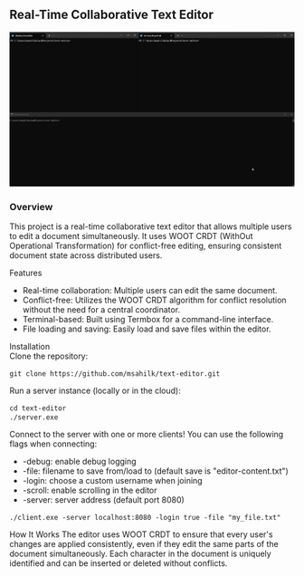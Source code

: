 
<h2>Real-Time Collaborative Text Editor</h2>

![Editor Demo](.github/assets/readme.gif)

<h3>Overview</h3>

This project is a real-time collaborative text editor that allows multiple users to edit a document simultaneously. It uses WOOT CRDT (WithOut Operational Transformation) for conflict-free editing, ensuring consistent document state across distributed users.

Features<ul>
<li>Real-time collaboration: Multiple users can edit the same document.</li>
<li>Conflict-free: Utilizes the WOOT CRDT algorithm for conflict resolution without the need for a central coordinator.</li>
<li>Terminal-based: Built using Termbox for a command-line interface.</li>
<li>File loading and saving: Easily load and save files within the editor.</li>
</ul>
Installation
<br>
Clone the repository:
<br>

```
git clone https://github.com/msahilk/text-editor.git
```

Run a server instance (locally or in the cloud):

```
cd text-editor
./server.exe
```


Connect to the server with one or more clients! You can use the following flags when connecting:
<ul>
<li>-debug: enable debug logging</li>
<li>-file: filename to save from/load to (default save is "editor-content.txt") </li>
<li>-login: choose a custom username when joining</li>
<li>-scroll: enable scrolling in the editor</li>
<li>-server: server address (default port 8080)</li>
</ul>

```
./client.exe -server localhost:8080 -login true -file "my_file.txt"
```

How It Works
The editor uses WOOT CRDT to ensure that every user's changes are applied consistently, even if they edit the same parts of the document simultaneously. Each character in the document is uniquely identified and can be inserted or deleted without conflicts.
